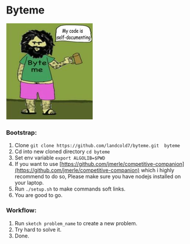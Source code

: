 # Byteme


![Byteme](./byteme.jpg)

### Bootstrap:

1. Clone `git clone https://github.com/landcold7/byteme.git  byteme`
2. Cd into new cloned directory `cd byteme`
3. Set env variable `export ALGOLIB=$PWD`
4. If you want to use [https://github.com/jmerle/competitive-companion](https://github.com/jmerle/competitive-companion) which i highly recommend to do so, Please make sure you have nodejs installed on your laptop.
5. Run `./setup.sh` to make commands soft links.
6. You are good to go.

### Workflow:

1. Run `sketch problem_name` to create a new problem.
2. Try hard to solve it.
3. Done.
